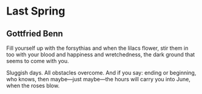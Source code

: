 # Last Spring
## Gottfried Benn
Fill yourself up with the forsythias
and when the lilacs flower, stir them in too
with your blood and happiness and wretchedness,
the dark ground that seems to come with you.

Sluggish days. All obstacles overcome.
And if you say: ending or beginning, who knows,
then maybe—just maybe—the hours will carry you
into June, when the roses blow.